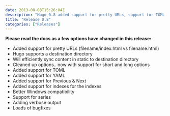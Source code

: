 ```yaml
---
date: 2013-08-03T15:26:04Z
description: "Hugo 0.8 added support for pretty URLs, support for TOML and YAML, better Windows compatibility, and more!"
title: "Release 0.8"
categories: ["Releases"]
---
```


**Please read the docs as a few options have changed in this release:**

- Added support for pretty URLs (filename/index.html vs filename.html)
- Hugo supports a destination directory
- Will efficiently sync content in static to destination directory
- Cleaned up options.. now with support for short and long options
- Added support for TOML
- Added support for YAML
- Added support for Previous & Next
- Added support for indexes for the indexes
- Better Windows compatibility
- Support for series
- Adding verbose output
- Loads of bugfixes

